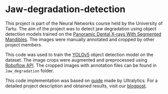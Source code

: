 # Jaw-degradation-detection

This project is part of the Neural Networks course held by the University of Tartu. The aim of the project was to detect jaw degradation using object detection models trained on the [Panoramic Dental X-rays With Segmented Mandibles](https://data.mendeley.com/datasets/hxt48yk462/2). The images were manually annotated and cropped by other project members.

This code was used to train the [YOLOv5](https://github.com/ultralytics/yolov5) object detection model on the dataset. The image crops were augmented and preprocessed using [Roboflow API](https://roboflow.com). The cropped images with annotation files can be found in ```Jaw_degradation``` folder.

This code implementation was based on [guide](https://github.com/ultralytics/yolov5/wiki/Train-Custom-Data) made by Ultralytics. For a detailed project description and obtained results, visit our [blogpost](https://medium.com/@lastovko1997/recognition-of-jaw-degradation-on-x-rays-fac3567c48c9).
